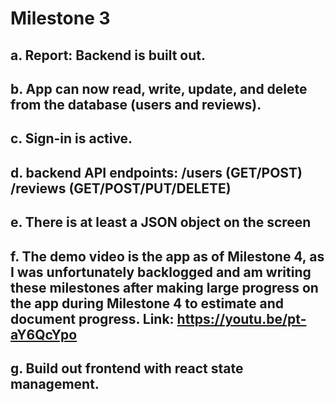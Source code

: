 # Milestone 3

## a. Report: Backend is built out.
## b. App can now read, write, update, and delete from the database (users and reviews).
## c. Sign-in is active.
## d. backend API endpoints: /users (GET/POST) /reviews (GET/POST/PUT/DELETE)
## e. There is at least a JSON object on the screen
## f. The demo video is the app as of Milestone 4, as I was unfortunately backlogged and am writing these milestones after making large progress on the app during Milestone 4 to estimate and document progress. Link: https://youtu.be/pt-aY6QcYpo
## g. Build out frontend with react state management.